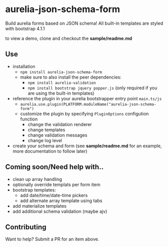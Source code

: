 # aurelia-json-schema-form

Build aurelia forms based on JSON schema! All built-in templates are styled with bootstrap 4.1.1

to view a demo, clone and checkout the **sample/readme.md**

## Use

- installation
  - `npm install aurelia-json-schema-form`
  - make sure to also install the peer dependencies: 
    - `npm install aurelia-validation`
    - `npm install bootstrap jquery popper.js` (only required if you are using the built-in templates)
- reference the plugin in your aurelia bootstrapper entry point `main.ts/js`
  - `aurelia.use.plugin(PLATFORM.moduleName("aurelia-json-schema-form")`
  - customize the plugin by specifying `PluginOptions` configution function
    - change the validation renderer
    - change templates
    - change validation messages
    - change log level
- create your schema and form (see **sample/readme.md** for an example, more documentation to follow later)

## Coming soon/Need help with..

- clean up array handling
- optionally override templats per form item
- bootstrap templates:
  - add date/time/date-time pickers
  - add alternate array template using tabs
- add materialize templates
- add additional schema validation (maybe ajv)

## Contributing

Want to help? Submit a PR for an item above.
